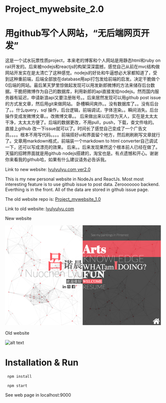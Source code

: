 # Project_mywebsite_2.0 
# 用github写个人网站，“无后端网页开发”

这是一个试水玩票性质project，本来老的博客和个人网站是用静态html和ruby on rail开发的。后来被nodejs和reactjs的构架深深震撼，感觉自己从前在mvc结构做网站开发实在是太清亡了这种感觉。nodejs的好处和牛逼想必大家都知道了，受到这种重前端，后端全部放在database用api打包发给前端的启发。决定干脆做个0后端的网站。最后某天梦里惊做起发现可以用发新郎微博的方法来储存后台数据。干脆把微博作为自己的数据库，利用新郎的api直接发给nodejs。然而国内服务器有延迟，申请新浪api又要注册账号。。后来居然发现可以用github post issue的方式发文章，然后用git来做网站。
卧槽瞬间爽炸。。没有数据库了。。没有后台了。。什么query，sql 操作，后台逻辑，前端调试，字体渲染。。瞬间消失。后台操作变成发微博文章。。改微博文章。。
后来做出来以后惊为天人，实在是太太太干净，太太太方便了。后端的数据更改，不用pull，push，下载，查文件啥的。直接上github 改一下issue就可以了。时间长了感觉自己变成了一个广告文员。。。。根本不用写代码。。。。前端搭好ui和界面留个地方，然后刷刷刷写文章就行了。文章用markdown格式，前端装一个markdown to html converter自己调试一下，还可以写成漂亮的效果。
后来。。后来发现果然这个根本前人已经在做了。天猫的招聘界面就是用github nodejs搭建的，淘宝也是。有点遗憾和开心。谢谢你来看我的github哈，如果有什么建议请务必告诉我。

Link to new website: [lyulyulyu.com ver2.0](lyulyulyu.com)

This is my new personal website in NodeJs and ReactJs. Most most interesting feature is to use github issue to post data. Zerooooooo backend. Everthing is in the front. All of the data are stored in github issue page.

The old website repo is: [Project_mywebsite_1.0](https://github.com/nlyu/Projects_mywebsite)

Link to old website: [lyulyulyu.com](http://nlyu2.web.engr.illinois.edu/)

New website

![alt text](/new.png)

Old website

![alt text](/old.png)
 
 
# Installation & Run


```
 npm install
```

```
 npm start
```

See web page in localhost:9000

